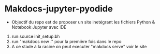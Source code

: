 # Makdocs-jupyter-pyodide

* Objectif du repo est de proposer un site inetégrant les fichiers Python & Notebook Jupyter avec IDE

1. run source init_setup.bh
2. run "makdocs new ." pour la première fois dans le repo
3. A ce stade à la racine on peut executer "makdocs serve" voir le site
